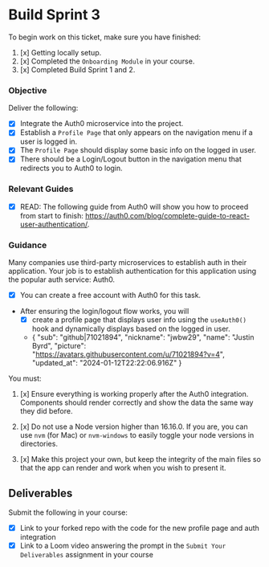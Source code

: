 # Build Sprint 3

To begin work on this ticket, make sure you have finished:

1. [x] Getting locally setup.
2. [x] Completed the `Onboarding Module` in your course.
3. [x] Completed Build Sprint 1 and 2.

### Objective

Deliver the following:

- [x] Integrate the Auth0 microservice into the project.
- [x] Establish a `Profile Page` that only appears on the navigation menu if a user is logged in.
- [x] The `Profile Page` should display some basic info on the logged in user.
- [x] There should be a Login/Logout button in the navigation menu that redirects you to Auth0 to login.

### Relevant Guides

- [x] READ: The following guide from Auth0 will show you how to proceed from start to finish: https://auth0.com/blog/complete-guide-to-react-user-authentication/.

### Guidance

Many companies use third-party microservices to establish auth in their application. Your job is to establish authentication for this application using the popular auth service: Auth0.

- [x] You can create a free account with Auth0 for this task.
- After ensuring the login/logout flow works, you will
  - [x] create a profile page that displays user info using the `useAuth0()` hook and dynamically displays based on the logged in user.
  - {
    "sub": "github|71021894",
    "nickname": "jwbw29",
    "name": "Justin Byrd",
    "picture": "https://avatars.githubusercontent.com/u/71021894?v=4",
    "updated_at": "2024-01-12T22:22:06.916Z"
    }

You must:

1. [x] Ensure everything is working properly after the Auth0 integration. Components should render correctly and show the data the same way they did before.

2. [x] Do not use a Node version higher than 16.16.0. If you are, you can use `nvm` (for Mac) or `nvm-windows` to easily toggle your node versions in directories.

3. [x] Make this project your own, but keep the integrity of the main files so that the app can render and work when you wish to present it.

## Deliverables

Submit the following in your course:

- [x] Link to your forked repo with the code for the new profile page and auth integration
- [x] Link to a Loom video answering the prompt in the `Submit Your Deliverables` assignment in your course
